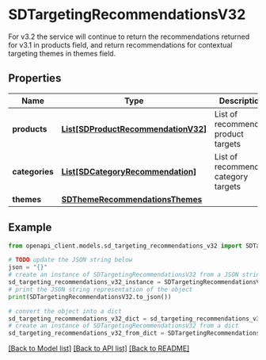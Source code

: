 # SDTargetingRecommendationsV32

For v3.2 the service will continue to return the recommendations returned for v3.1 in products field, and return recommendations for contextual targeting themes in themes field.

## Properties

Name | Type | Description | Notes
------------ | ------------- | ------------- | -------------
**products** | [**List[SDProductRecommendationV32]**](SDProductRecommendationV32.md) | List of recommended product targets | [optional] 
**categories** | [**List[SDCategoryRecommendation]**](SDCategoryRecommendation.md) | List of recommended category targets | [optional] 
**themes** | [**SDThemeRecommendationsThemes**](SDThemeRecommendationsThemes.md) |  | [optional] 

## Example

```python
from openapi_client.models.sd_targeting_recommendations_v32 import SDTargetingRecommendationsV32

# TODO update the JSON string below
json = "{}"
# create an instance of SDTargetingRecommendationsV32 from a JSON string
sd_targeting_recommendations_v32_instance = SDTargetingRecommendationsV32.from_json(json)
# print the JSON string representation of the object
print(SDTargetingRecommendationsV32.to_json())

# convert the object into a dict
sd_targeting_recommendations_v32_dict = sd_targeting_recommendations_v32_instance.to_dict()
# create an instance of SDTargetingRecommendationsV32 from a dict
sd_targeting_recommendations_v32_from_dict = SDTargetingRecommendationsV32.from_dict(sd_targeting_recommendations_v32_dict)
```
[[Back to Model list]](../README.md#documentation-for-models) [[Back to API list]](../README.md#documentation-for-api-endpoints) [[Back to README]](../README.md)


